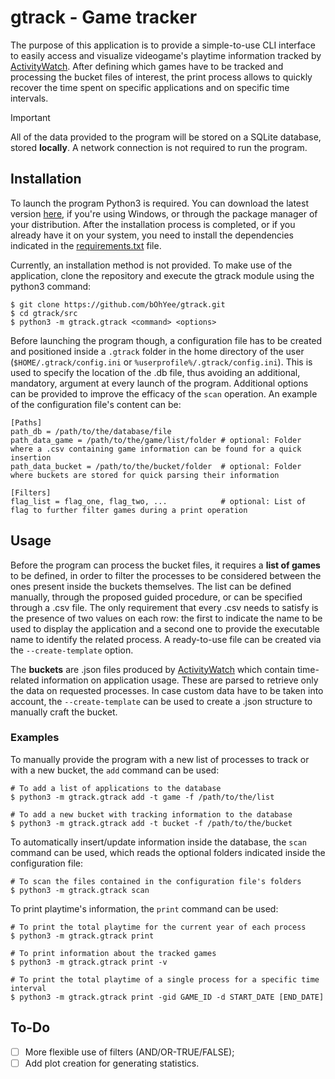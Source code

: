 # gtrack - Game tracker
The purpose of this application is to provide a simple-to-use CLI interface to easily access and visualize videogame's playtime information tracked by [ActivityWatch](https://github.com/ActivityWatch/activitywatch). After defining which games have to be tracked and processing the bucket files of interest, the print process allows to quickly recover the time spent on specific applications and on specific time intervals.

>[!IMPORTANT]
>All of the data provided to the program will be stored on a SQLite database, stored **locally**. A network connection is not required to run the program.

## Installation
To launch the program Python3 is required. You can download the latest version [here](https://www.python.org/downloads/), if you're using Windows, or through the package manager of your distribution. After the installation process is completed, or if you already have it on your system, you need to install the dependencies indicated in the [requirements.txt](./requirements.txt) file.

Currently, an installation method is not provided. To make use of the application, clone the repository and execute the gtrack module using the python3 command:
```
$ git clone https://github.com/bOhYee/gtrack.git 
$ cd gtrack/src
$ python3 -m gtrack.gtrack <command> <options>
```

Before launching the program though, a configuration file has to be created and positioned inside a `.gtrack` folder in the home directory of the user (`$HOME/.gtrack/config.ini` or `%userprofile%/.gtrack/config.ini`). This is used to specify the location of the .db file, thus avoiding an additional, mandatory, argument at every launch of the program. Additional options can be provided to improve the efficacy of the `scan` operation. An example of the configuration file's content can be:
```
[Paths]
path_db = /path/to/the/database/file
path_data_game = /path/to/the/game/list/folder # optional: Folder where a .csv containing game information can be found for a quick insertion
path_data_bucket = /path/to/the/bucket/folder  # optional: Folder where buckets are stored for quick parsing their information

[Filters]
flag_list = flag_one, flag_two, ...            # optional: List of flag to further filter games during a print operation
```

## Usage
Before the program can process the bucket files, it requires a **list of games** to be defined, in order to filter the processes to be considered between the ones present inside the buckets themselves. The list can be defined manually, through the proposed guided procedure, or can be specified through a .csv file. The only requirement that every .csv needs to satisfy is the presence of two values on each row: the first to indicate the name to be used to display the application and a second one to provide the executable name to identify the related process. A ready-to-use file can be created via the `--create-template` option.

The **buckets** are .json files produced by [ActivityWatch](https://github.com/ActivityWatch/activitywatch) which contain time-related information on application usage. These are parsed to retrieve only the data on requested processes. In case custom data have to be taken into account, the `--create-template` can be used to create a .json structure to manually craft the bucket.

### Examples

To manually provide the program with a new list of processes to track or with a new bucket, the `add` command can be used:
```
# To add a list of applications to the database
$ python3 -m gtrack.gtrack add -t game -f /path/to/the/list

# To add a new bucket with tracking information to the database
$ python3 -m gtrack.gtrack add -t bucket -f /path/to/the/bucket
```

To automatically insert/update information inside the database, the `scan` command can be used, which reads the optional folders indicated inside the configuration file:
```
# To scan the files contained in the configuration file's folders
$ python3 -m gtrack.gtrack scan
```

To print playtime's information, the `print` command can be used:
```
# To print the total playtime for the current year of each process
$ python3 -m gtrack.gtrack print

# To print information about the tracked games
$ python3 -m gtrack.gtrack print -v

# To print the total playtime of a single process for a specific time interval
$ python3 -m gtrack.gtrack print -gid GAME_ID -d START_DATE [END_DATE]
```

## To-Do
- [ ] More flexible use of filters (AND/OR-TRUE/FALSE);
- [ ] Add plot creation for generating statistics.
